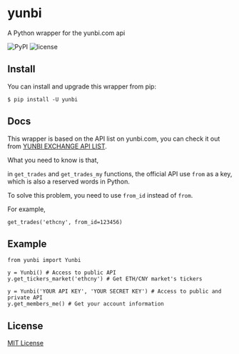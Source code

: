 # yunbi
A Python wrapper for the yunbi.com api

![PyPI](https://img.shields.io/pypi/v/yunbi.svg?style=flat-square) ![license](https://img.shields.io/github/license/imlonghao/yunbi.svg?style=flat-square)

## Install

You can install and upgrade this wrapper from pip:

```
$ pip install -U yunbi
```

## Docs

This wrapper is based on the API list on yunbi.com, you can check it out from [YUNBI EXCHANGE API LIST](https://yunbi.com/swagger/#/default).

What you need to know is that,

in `get_trades` and `get_trades_my` functions, the official API use `from` as a key, which is also a reserved words in Python.

To solve this problem, you need to use `from_id` instead of `from`.

For example,

```
get_trades('ethcny', from_id=123456)
```

## Example

```
from yunbi import Yunbi

y = Yunbi() # Access to public API
y.get_tickers_market('ethcny') # Get ETH/CNY market's tickers

y = Yunbi('YOUR API KEY', 'YOUR SECRET KEY') # Access to public and private API
y.get_members_me() # Get your account information
```

## License

[MIT License](https://github.com/imlonghao/yunbi/blob/master/LICENSE)
